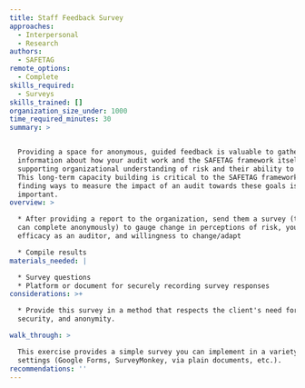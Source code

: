 ```yaml
---
title: Staff Feedback Survey
approaches:
  - Interpersonal
  - Research
authors:
  - SAFETAG
remote_options:
  - Complete
skills_required:
  - Surveys
skills_trained: []
organization_size_under: 1000
time_required_minutes: 30
summary: >


  Providing a space for anonymous, guided feedback is valuable to gather
  information about how your audit work and the SAFETAG framework itself are
  supporting organizational understanding of risk and their ability to adapt.
  This long-term capacity building is critical to the SAFETAG framework, so
  finding ways to measure the impact of an audit towards these goals is
  important.
overview: >

  * After providing a report to the organization, send them a survey (that they
  can complete anonymously) to gauge change in perceptions of risk, your
  efficacy as an auditor, and willingness to change/adapt

  * Compile results
materials_needed: |

  * Survey questions
  * Platform or document for securely recording survey responses
considerations: >+

  * Provide this survey in a method that respects the client's need for privacy,
  security, and anonymity. 

walk_through: >

  This exercise provides a simple survey you can implement in a variety of
  settings (Google Forms, SurveyMonkey, via plain documents, etc.).
recommendations: ''
---
```


